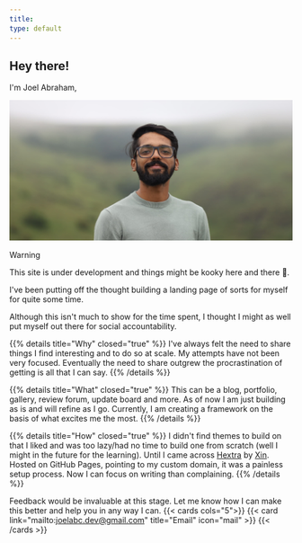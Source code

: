```yaml
---
title:
type: default
---
```


## Hey there!

I'm Joel Abraham,

![](joel.jpg)

> [!WARNING]
> This site is under development and things might be kooky here and there 👻.

I've been putting off the thought building a landing page of sorts for myself for quite some time.

Although this isn't much to show for the time spent, I thought I might as well put myself out there for social accountability.

{{% details title="Why" closed="true" %}}
I've always felt the need to share things I find interesting and to do so at scale. My attempts have not been very focused. Eventually the need to share outgrew the procrastination of getting is all that I can say.
{{% /details %}}

{{% details title="What" closed="true" %}}
This can be a blog, portfolio, gallery, review forum, update board and more. As of now I am just building as is and will refine as I go. Currently, I am creating a framework on the basis of what excites me the most.
{{% /details %}}

{{% details title="How" closed="true" %}}
I didn't find themes to build on that I liked and was too lazy/had no time to build one from scratch (well I might in the future for the learning). Until I came across [Hextra](https://imfing.github.io/hextra/) by [Xin](https://imfing.com/). Hosted on GitHub Pages, pointing to my custom domain, it was a painless setup process. Now I can focus on writing than complaining.
{{% /details %}}

Feedback would be invaluable at this stage. Let me know how I can make this better and help you in any way I can.
{{< cards cols="5">}}
{{< card link="mailto:joelabc.dev@gmail.com" title="Email" icon="mail" >}}
{{< /cards >}}
